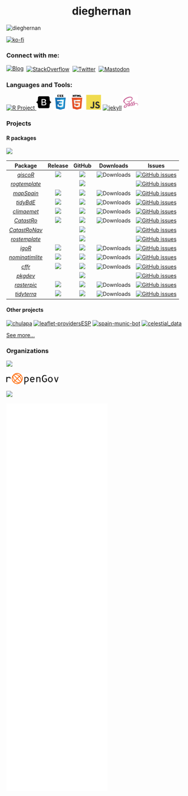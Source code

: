 <h1 align="center">dieghernan</h1>
<img src="https://komarev.com/ghpvc/?username=dieghernan&label=Profile%20views&color=44be16&style=flat" alt="dieghernan" />

[![ko-fi](https://ko-fi.com/img/githubbutton_sm.svg)](https://ko-fi.com/K3K43H86Z)

<h3 align="left">Connect with me:</h3>
 <p align="left">
 <a href="https://dieghernan.github.io/"><img src="https://raw.githubusercontent.com/FortAwesome/Font-Awesome/master/svgs/solid/blog.svg" alt="Blog" height="30"></a>&nbsp;
     <a href="https://stackoverflow.com/users/7877917/dieghernan" target="blank"><img align="center" src="https://raw.githubusercontent.com/FortAwesome/Font-Awesome/master/svgs/brands/stack-overflow.svg" alt="StackOverflow" height="30" /></a>&nbsp;  
     <a href="https://twitter.com/dhernangomez" target="blank"><img align="center" src="https://raw.githubusercontent.com/FortAwesome/Font-Awesome/master/svgs/brands/twitter.svg" alt="Twitter" height="30" /></a>&nbsp;  
     <a rel="me" href="https://fosstodon.org/@dhernangomez" target="blank"><img align="center" src="https://raw.githubusercontent.com/FortAwesome/Font-Awesome/master/svgs/brands/mastodon.svg" alt="Mastodon" height="30" /></a>&nbsp;

 </p>

<h3 align="left">Languages and Tools:</h3>
<p align="left">
    <a href="https://www.r-project.org/" target="_blank"><img src="https://www.r-project.org/Rlogo.png" alt="R Project" height="40" />   </a>
  <a href="https://getbootstrap.com" target="_blank"><img src="https://raw.githubusercontent.com/devicons/devicon/master/icons/bootstrap/bootstrap-plain.svg" alt="bootstrap" width="40" height="40" /></a>
    <a href="https://www.w3schools.com/css/" target="_blank"><img src="https://raw.githubusercontent.com/devicons/devicon/master/icons/css3/css3-original-wordmark.svg" alt="css3" width="40" height="40" /></a>
    <a href="https://www.w3.org/html/" target="_blank"><img src="https://raw.githubusercontent.com/devicons/devicon/master/icons/html5/html5-original-wordmark.svg" alt="html5" width="40" height="40" /></a>
    <a href="https://developer.mozilla.org/en-US/docs/Web/JavaScript" target="_blank"><img src="https://raw.githubusercontent.com/devicons/devicon/master/icons/javascript/javascript-original.svg" alt="javascript" width="40" height="40" /></a>
    <a href="https://jekyllrb.com/" target="_blank"><img src="https://www.vectorlogo.zone/logos/jekyllrb/jekyllrb-icon.svg" alt="jekyll" width="40" height="40" /></a>
    <a href="https://sass-lang.com" target="_blank"><img src="https://raw.githubusercontent.com/devicons/devicon/master/icons/sass/sass-original.svg" alt="sass" width="40" height="40" /></a>
</p>

<h3 align="left">Projects</h3>

<h4 align="left">R packages</h4>

[![](https://dieghernan.r-universe.dev/badges/:total)](https://dieghernan.r-universe.dev/)

| Package | Release | GitHub | Downloads | Issues |
|:----------------:|:----------------:|:----------------:|:------:|:------:|
| [_giscoR_](https://github.com/rOpenGov/giscoR) | [![](https://badges.cranchecks.info/worst/giscoR.svg)](https://cran.r-project.org/package=giscoR) |[![](https://github.com/rOpenGov/giscoR/workflows/R-CMD-check/badge.svg)](https://github.com/rOpenGov/giscoR/actions?query=workflow:R-CMD-check) | ![Downloads](https://cranlogs.r-pkg.org/badges/giscoR) | [![GitHub issues](https://img.shields.io/github/issues/rOpenGov/giscoR)](https://github.com/rOpenGov/giscoR/issues) |
| [_rogtemplate_](https://github.com/rOpenGov/rogtemplate) | |[![](https://github.com/rOpenGov/rogtemplate/workflows/R-CMD-check/badge.svg)](https://github.com/rOpenGov/rogtemplate/actions?query=workflow:R-CMD-check) | | [![GitHub issues](https://img.shields.io/github/issues/rOpenGov/rogtemplate)](https://github.com/rOpenGov/rogtemplate/issues) |
| [_mapSpain_](https://github.com/rOpenSpain/mapSpain) | [![](https://badges.cranchecks.info/worst/mapSpain.svg)](https://cran.r-project.org/package=mapSpain) |[![](https://github.com/rOpenSpain/mapSpain/workflows/R-CMD-check/badge.svg)](https://github.com/rOpenSpain/mapSpain/actions?query=workflow:R-CMD-check) | ![Downloads](https://cranlogs.r-pkg.org/badges/mapSpain) | [![GitHub issues](https://img.shields.io/github/issues/rOpenSpain/mapSpain)](https://github.com/rOpenSpain/mapSpain/issues) |
| [_tidyBdE_](https://github.com/rOpenSpain/tidyBdE) | [![](https://badges.cranchecks.info/worst/tidyBdE.svg)](https://cran.r-project.org/package=tidyBdE) |[![](https://github.com/rOpenSpain/tidyBdE/workflows/R-CMD-check/badge.svg)](https://github.com/rOpenSpain/tidyBdE/actions?query=workflow:R-CMD-check) | ![Downloads](https://cranlogs.r-pkg.org/badges/tidyBdE) | [![GitHub issues](https://img.shields.io/github/issues/rOpenSpain/tidyBdE)](https://github.com/rOpenSpain/tidyBdE/issues) |
| [_climaemet_](https://github.com/rOpenSpain/climaemet) | [![](https://badges.cranchecks.info/worst/climaemet.svg)](https://cran.r-project.org/package=climaemet) |[![](https://github.com/rOpenSpain/climaemet/workflows/R-CMD-check/badge.svg)](https://github.com/rOpenSpain/climaemet/actions?query=workflow:R-CMD-check) | ![Downloads](https://cranlogs.r-pkg.org/badges/climaemet) | [![GitHub issues](https://img.shields.io/github/issues/rOpenSpain/climaemet)](https://github.com/rOpenSpain/climaemet/issues) |
| [_CatastRo_](https://github.com/rOpenSpain/CatastRo) | [![](https://badges.cranchecks.info/worst/CatastRo.svg)](https://cran.r-project.org/package=CatastRo) |[![](https://github.com/rOpenSpain/CatastRo/workflows/R-CMD-check/badge.svg)](https://github.com/rOpenSpain/CatastRo/actions?query=workflow:R-CMD-check) | ![Downloads](https://cranlogs.r-pkg.org/badges/CatastRo) | [![GitHub issues](https://img.shields.io/github/issues/rOpenSpain/CatastRo)](https://github.com/rOpenSpain/CatastRo/issues) |
| [_CatastRoNav_](https://github.com/rOpenSpain/CatastRoNav) | |[![](https://github.com/rOpenSpain/CatastRoNav/workflows/R-CMD-check/badge.svg)](https://github.com/rOpenSpain/CatastRoNav/actions?query=workflow:R-CMD-check) | | [![GitHub issues](https://img.shields.io/github/issues/rOpenSpain/CatastRoNav)](https://github.com/rOpenSpain/CatastRoNav/issues) |
| [_rostemplate_](https://github.com/rOpenSpain/rostemplate) | |[![](https://github.com/rOpenSpain/rostemplate/workflows/R-CMD-check/badge.svg)](https://github.com/rOpenSpain/rostemplate/actions?query=workflow:R-CMD-check)| | [![GitHub issues](https://img.shields.io/github/issues/rOpenSpain/rostemplate)](https://github.com/rOpenSpain/rostemplate/issues) |
| [_igoR_](https://github.com/dieghernan/igoR) | [![](https://badges.cranchecks.info/worst/igoR.svg)](https://cran.r-project.org/package=igoR) |[![](https://github.com/dieghernan/igoR/workflows/R-CMD-check/badge.svg)](https://github.com/dieghernan/igoR/actions?query=workflow:R-CMD-check) | ![Downloads](https://cranlogs.r-pkg.org/badges/igoR) | [![GitHub issues](https://img.shields.io/github/issues/dieghernan/igoR)](https://github.com/dieghernan/igoR/issues) |
| [_nominatimlite_](https://github.com/dieghernan/nominatimlite) | [![](https://badges.cranchecks.info/worst/nominatimlite.svg)](https://cran.r-project.org/package=nominatimlite) |[![](https://github.com/dieghernan/nominatimlite/workflows/R-CMD-check/badge.svg)](https://github.com/dieghernan/nominatimlite/actions?query=workflow:R-CMD-check) | ![Downloads](https://cranlogs.r-pkg.org/badges/nominatimlite) | [![GitHub issues](https://img.shields.io/github/issues/dieghernan/nominatimlite)](https://github.com/dieghernan/nominatimlite/issues) |
| [_cffr_](https://github.com/ropensci/cffr) | [![](https://badges.cranchecks.info/worst/cffr.svg)](https://cran.r-project.org/package=cffr) |[![](https://github.com/ropensci/cffr/workflows/R-CMD-check/badge.svg)](https://github.com/ropensci/cffr/actions?query=workflow:R-CMD-check) | ![Downloads](https://cranlogs.r-pkg.org/badges/cffr) | [![GitHub issues](https://img.shields.io/github/issues/ropensci/cffr)](https://github.com/ropensci/cffr/issues) |
| [_pkgdev_](https://github.com/dieghernan/pkgdev) |  |[![](https://github.com/dieghernan/pkgdev/workflows/R-CMD-check/badge.svg)](https://github.com/dieghernan/pkgdev/actions?query=workflow:R-CMD-check) | | [![GitHub issues](https://img.shields.io/github/issues/dieghernan/pkgdev)](https://github.com/dieghernan/pkgdev/issues) |
| [_rasterpic_](https://github.com/dieghernan/rasterpic) | [![](https://badges.cranchecks.info/worst/rasterpic.svg)](https://cran.r-project.org/package=rasterpic)  |[![](https://github.com/dieghernan/rasterpic/workflows/R-CMD-check/badge.svg)](https://github.com/dieghernan/rasterpic/actions?query=workflow:R-CMD-check) | ![Downloads](https://cranlogs.r-pkg.org/badges/rasterpic) | [![GitHub issues](https://img.shields.io/github/issues/dieghernan/rasterpic)](https://github.com/dieghernan/rasterpic/issues) |
| [_tidyterra_](https://github.com/dieghernan/tidyterra) | [![](https://badges.cranchecks.info/worst/tidyterra.svg)](https://cran.r-project.org/package=tidyterra) |[![](https://github.com/dieghernan/tidyterra/workflows/R-CMD-check/badge.svg)](https://github.com/dieghernan/tidyterra/actions?query=workflow:R-CMD-check) | ![Downloads](https://cranlogs.r-pkg.org/badges/tidyterra) | [![GitHub issues](https://img.shields.io/github/issues/dieghernan/tidyterra)](https://github.com/dieghernan/tidyterra/issues) |

<h4 align="left">Other projects</h4>

[![chulapa](https://github-readme-stats.vercel.app/api/pin/?username=dieghernan&repo=chulapa)](https://github.com/dieghernan/chulapa)
[![leaflet-providersESP](https://github-readme-stats.vercel.app/api/pin/?username=dieghernan&repo=leaflet-providersESP)](https://github.com/dieghernan/leaflet-providersESP)
[![spain-munic-bot](https://github-readme-stats.vercel.app/api/pin/?username=dieghernan&repo=spain-munic-bot)](https://github.com/dieghernan/spain-munic-bot)
[![celestial_data](https://github-readme-stats.vercel.app/api/pin/?username=dieghernan&repo=celestial_data)](https://github.com/dieghernan/celestial_data)

[See more...](https://dieghernan.github.io/projects)

<h3 align="left">Organizations</h3>
<a href="https://ropenspain.es/" target="blank"><img src='https://ropenspain.es/img/logo-small.png' height=30></a><p>
<a href="http://ropengov.org/" target="blank"><img src='https://raw.githubusercontent.com/rOpenGov/homepage/master/static/images/logo2020_black_orange.svg' height=30></a><p>
<a href="https://ropensci.org/" target="blank"><img src='https://raw.githubusercontent.com/ropensci/software-review/master/icon_lettering_color.png' height=50></a>

    
![metrics](https://github.com/dieghernan/dieghernan/blob/master/github-metrics.svg)
